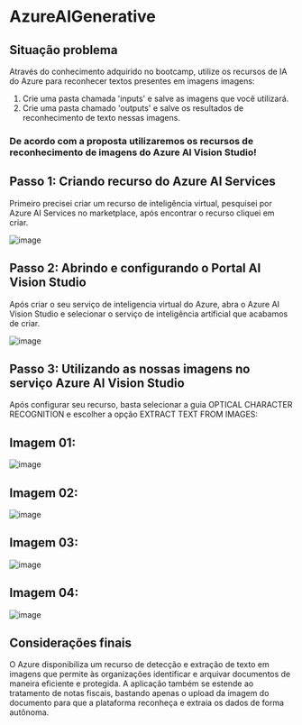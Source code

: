# AzureAIGenerative

## Situação problema


Através do conhecimento adquirido no bootcamp, utilize os recursos de IA do Azure para reconhecer textos presentes em imagens imagens:

1. Crie uma pasta chamada 'inputs' e salve as imagens que você utilizará.
2. Crie uma pasta chamado 'outputs' e salve os resultados de reconhecimento de texto nessas imagens.

### De acordo com a proposta utilizaremos os recursos de reconhecimento de imagens do Azure AI Vision Studio!

## Passo 1: Criando recurso do Azure AI Services

Primeiro precisei criar um recurso de inteligência virtual, pesquisei por Azure AI Services no marketplace, após encontrar o recurso cliquei em criar.

![image](https://github.com/kobajk/AzureAIGenerative/assets/50890222/c7b37385-7ead-43d5-b9f7-27d77c56dadb)



## Passo 2: Abrindo e configurando o Portal AI Vision Studio

Após criar o seu serviço de inteligencia virtual do Azure, abra o Azure AI Vision Studio e selecionar o serviço de inteligência artificial que acabamos de criar.

![image](https://github.com/kobajk/AzureAIGenerative/assets/50890222/04bb842e-10f8-4c79-bcfa-11d09a805bf3)



## Passo 3: Utilizando as nossas imagens no serviço Azure AI Vision Studio

Após configurar seu recurso, basta selecionar a guia OPTICAL CHARACTER RECOGNITION e escolher a opção EXTRACT TEXT FROM IMAGES:

## Imagem 01:
![image](https://github.com/kobajk/AzureAIGenerative/assets/50890222/2c6a1e2a-438a-4854-b360-50a0c9eda96a)


## Imagem 02:
![image](https://github.com/kobajk/AzureAIGenerative/assets/50890222/79236375-3027-44fc-9de5-d93ab4c6c6c6)


## Imagem 03:
![image](https://github.com/kobajk/AzureAIGenerative/assets/50890222/7e71063c-1e7a-40d4-a222-adffe6de0e82)


## Imagem 04:
![image](https://github.com/kobajk/AzureAIGenerative/assets/50890222/c57f5b91-588f-4f26-9d77-08d84e23fc11)


## Considerações finais

O Azure disponibiliza um recurso de detecção e extração de texto em imagens que permite às organizações identificar e arquivar documentos de maneira eficiente e protegida. A aplicação também se estende ao tratamento de notas fiscais, bastando apenas o upload da imagem do documento para que a plataforma reconheça e extraia os dados de forma autônoma.

